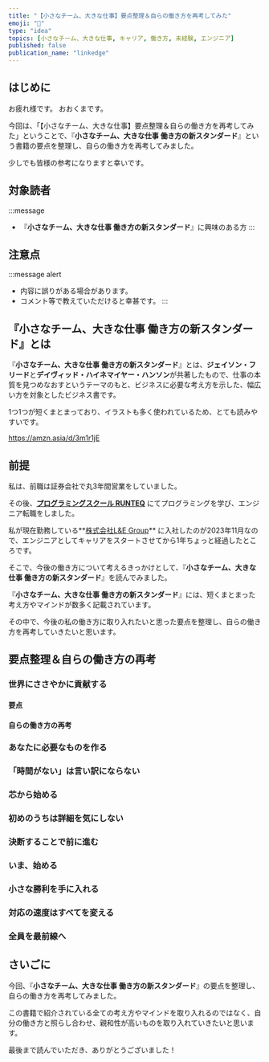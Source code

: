 ```yaml
---
title: "【小さなチーム、大きな仕事】要点整理＆自らの働き方を再考してみた"
emoji: "🚀"
type: "idea"
topics: [小さなチーム、大きな仕事, キャリア, 働き方, 未経験, エンジニア]
published: false
publication_name: "linkedge"
---
```


## はじめに

お疲れ様です。
おおくまです。

今回は、「【小さなチーム、大きな仕事】要点整理＆自らの働き方を再考してみた」ということで、『**小さなチーム、大きな仕事 働き方の新スタンダード**』という書籍の要点を整理し、自らの働き方を再考してみました。

少しでも皆様の参考になりますと幸いです。

## 対象読者

:::message
- 『**小さなチーム、大きな仕事 働き方の新スタンダード**』に興味のある方
:::

## 注意点

:::message alert
- 内容に誤りがある場合があります。
- コメント等で教えていただけると幸甚です。
:::

## 『小さなチーム、大きな仕事 働き方の新スタンダード』とは

『**小さなチーム、大きな仕事 働き方の新スタンダード**』とは、**ジェイソン・フリード**と**デイヴィッド・ハイネマイヤー・ハンソン**が共著したもので、仕事の本質を見つめなおすというテーマのもと、ビジネスに必要な考え方を示した、幅広い方を対象としたビジネス書です。

1つ1つが短くまとまっており、イラストも多く使われているため、とても読みやすいです。

https://amzn.asia/d/3m1r1jE

## 前提

私は、前職は証券会社で丸3年間営業をしていました。

その後、**[プログラミングスクール RUNTEQ](https://runteq.jp)** にてプログラミングを学び、エンジニア転職をしました。

私が現在勤務している**[株式会社L&E Group](https://legrp.co.jp)** に入社したのが2023年11月なので、エンジニアとしてキャリアをスタートさせてから1年ちょっと経過したところです。

そこで、今後の働き方について考えるきっかけとして、『**小さなチーム、大きな仕事 働き方の新スタンダード**』を読んでみました。

『**小さなチーム、大きな仕事 働き方の新スタンダード**』には、短くまとまった考え方やマインドが数多く記載されています。

その中で、今後の私の働き方に取り入れたいと思った要点を整理し、自らの働き方を再考していきたいと思います。

## 要点整理＆自らの働き方の再考

### 世界にささやかに貢献する

#### 要点

#### 自らの働き方の再考

### あなたに必要なものを作る

### 「時間がない」は言い訳にならない

### 芯から始める

### 初めのうちは詳細を気にしない

### 決断することで前に進む

### いま、始める

### 小さな勝利を手に入れる

### 対応の速度はすべてを変える

### 全員を最前線へ

## さいごに

今回、『**小さなチーム、大きな仕事 働き方の新スタンダード**』の要点を整理し、自らの働き方を再考してみました。

この書籍で紹介されている全ての考え方やマインドを取り入れるのではなく、自分の働き方と照らし合わせ、親和性が高いものを取り入れていきたいと思います。

最後まで読んでいただき、ありがとうございました！
